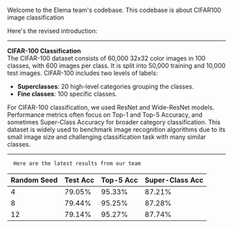 Welcome to the Elema team's codebase. This codebase is about CIFAR100 image classification

Here's the revised introduction:

---

**CIFAR-100 Classification**  
The CIFAR-100 dataset consists of 60,000 32x32 color images in 100 classes, with 600 images per class. It is split into 50,000 training and 10,000 test images. CIFAR-100 includes two levels of labels:  
- **Superclasses**: 20 high-level categories grouping the classes.
- **Fine classes**: 100 specific classes.

For CIFAR-100 classification, we used ResNet and Wide-ResNet models. Performance metrics often focus on Top-1 and Top-5 Accuracy, and sometimes Super-Class Accuracy for broader category classification. This dataset is widely used to benchmark image recognition algorithms due to its small image size and challenging classification task with many similar classes.

---
      Here are the latest results from our team
| Random Seed | Test Acc | Top-5 Acc | Super-Class Acc |
|-------------|----------|-----------|-----------------|
| 4           | 79.05%   | 95.33%    | 87.21%          |
| 8           | 79.44%   | 95.25%    | 87.28%          |
| 12          | 79.14%   | 95.27%    | 87.74%          |
